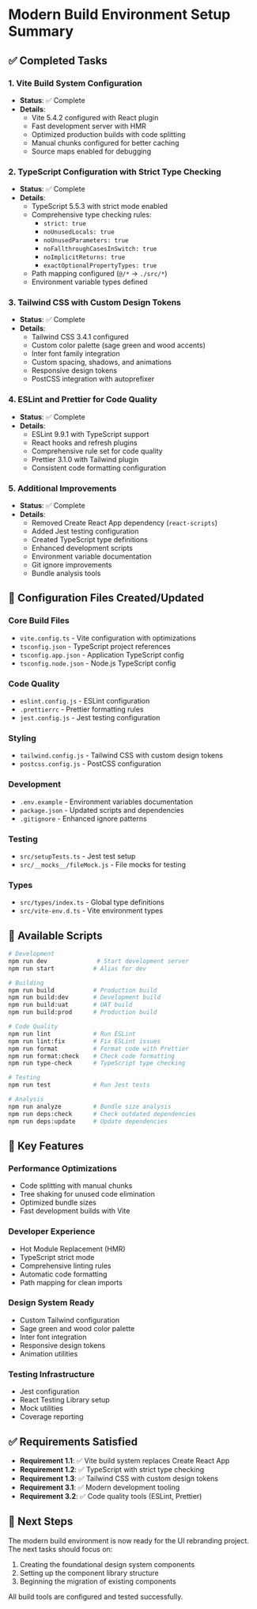 # Modern Build Environment Setup Summary

## ✅ Completed Tasks

### 1. Vite Build System Configuration
- **Status**: ✅ Complete
- **Details**: 
  - Vite 5.4.2 configured with React plugin
  - Fast development server with HMR
  - Optimized production builds with code splitting
  - Manual chunks configured for better caching
  - Source maps enabled for debugging

### 2. TypeScript Configuration with Strict Type Checking
- **Status**: ✅ Complete
- **Details**:
  - TypeScript 5.5.3 with strict mode enabled
  - Comprehensive type checking rules:
    - `strict: true`
    - `noUnusedLocals: true`
    - `noUnusedParameters: true`
    - `noFallthroughCasesInSwitch: true`
    - `noImplicitReturns: true`
    - `exactOptionalPropertyTypes: true`
  - Path mapping configured (`@/*` -> `./src/*`)
  - Environment variable types defined

### 3. Tailwind CSS with Custom Design Tokens
- **Status**: ✅ Complete
- **Details**:
  - Tailwind CSS 3.4.1 configured
  - Custom color palette (sage green and wood accents)
  - Inter font family integration
  - Custom spacing, shadows, and animations
  - Responsive design tokens
  - PostCSS integration with autoprefixer

### 4. ESLint and Prettier for Code Quality
- **Status**: ✅ Complete
- **Details**:
  - ESLint 9.9.1 with TypeScript support
  - React hooks and refresh plugins
  - Comprehensive rule set for code quality
  - Prettier 3.1.0 with Tailwind plugin
  - Consistent code formatting configuration

### 5. Additional Improvements
- **Status**: ✅ Complete
- **Details**:
  - Removed Create React App dependency (`react-scripts`)
  - Added Jest testing configuration
  - Created TypeScript type definitions
  - Enhanced development scripts
  - Environment variable documentation
  - Git ignore improvements
  - Bundle analysis tools

## 🔧 Configuration Files Created/Updated

### Core Build Files
- `vite.config.ts` - Vite configuration with optimizations
- `tsconfig.json` - TypeScript project references
- `tsconfig.app.json` - Application TypeScript config
- `tsconfig.node.json` - Node.js TypeScript config

### Code Quality
- `eslint.config.js` - ESLint configuration
- `.prettierrc` - Prettier formatting rules
- `jest.config.js` - Jest testing configuration

### Styling
- `tailwind.config.js` - Tailwind CSS with custom design tokens
- `postcss.config.js` - PostCSS configuration

### Development
- `.env.example` - Environment variables documentation
- `package.json` - Updated scripts and dependencies
- `.gitignore` - Enhanced ignore patterns

### Testing
- `src/setupTests.ts` - Jest test setup
- `src/__mocks__/fileMock.js` - File mocks for testing

### Types
- `src/types/index.ts` - Global type definitions
- `src/vite-env.d.ts` - Vite environment types

## 🚀 Available Scripts

```bash
# Development
npm run dev              # Start development server
npm run start           # Alias for dev

# Building
npm run build           # Production build
npm run build:dev       # Development build
npm run build:uat       # UAT build
npm run build:prod      # Production build

# Code Quality
npm run lint            # Run ESLint
npm run lint:fix        # Fix ESLint issues
npm run format          # Format code with Prettier
npm run format:check    # Check code formatting
npm run type-check      # TypeScript type checking

# Testing
npm run test            # Run Jest tests

# Analysis
npm run analyze         # Bundle size analysis
npm run deps:check      # Check outdated dependencies
npm run deps:update     # Update dependencies
```

## 🎯 Key Features

### Performance Optimizations
- Code splitting with manual chunks
- Tree shaking for unused code elimination
- Optimized bundle sizes
- Fast development builds with Vite

### Developer Experience
- Hot Module Replacement (HMR)
- TypeScript strict mode
- Comprehensive linting rules
- Automatic code formatting
- Path mapping for clean imports

### Design System Ready
- Custom Tailwind configuration
- Sage green and wood color palette
- Inter font integration
- Responsive design tokens
- Animation utilities

### Testing Infrastructure
- Jest configuration
- React Testing Library setup
- Mock utilities
- Coverage reporting

## ✅ Requirements Satisfied

- **Requirement 1.1**: ✅ Vite build system replaces Create React App
- **Requirement 1.2**: ✅ TypeScript with strict type checking
- **Requirement 1.3**: ✅ Tailwind CSS with custom design tokens
- **Requirement 3.1**: ✅ Modern development tooling
- **Requirement 3.2**: ✅ Code quality tools (ESLint, Prettier)

## 🔄 Next Steps

The modern build environment is now ready for the UI rebranding project. The next tasks should focus on:

1. Creating the foundational design system components
2. Setting up the component library structure
3. Beginning the migration of existing components

All build tools are configured and tested successfully.